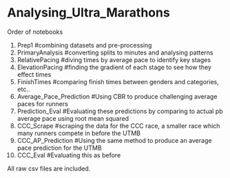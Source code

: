 # Analysing_Ultra_Marathons

Order of notebooks
1. Prep1 #combining datasets and pre-processing
2. PrimaryAnalysis #converting splits to minutes and analysing patterns
3. RelativePacing #diving times by average pace to identify key stages
4. ElevationPacing #finding the gradient of each stage to see how they effect times
5. FinishTimes #comparing finish times between genders and categories, etc..
6. Average_Pace_Prediction #Using CBR to produce challenging average paces for runners
7. Prediction_Eval #Evaluating these predictions by comparing to actual pb average pace using root mean squared
8. CCC_Scrape #scraping the data for the CCC race, a smaller race which many runners compete in before the UTMB
9. CCC_AP_Prediction #Using the same method to produce an average pace prediction for the UTMB
10. CCC_Eval #Evaluating this as before

All raw csv files are included. 
